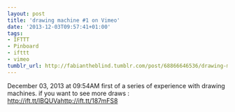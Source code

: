```yaml
---
layout: post
title: 'drawing machine #1 on Vimeo'
date: '2013-12-03T09:57:41+01:00'
tags:
- IFTTT
- Pinboard
- ifttt
- vimeo
tumblr_url: http://fabiantheblind.tumblr.com/post/68866646536/drawing-machine-1-on-vimeo
---
```

December 03, 2013 at 09:54AM
first of a series of experience with drawing machines. if you want to see more draws : http://ift.tt/IBQUVahttp://ift.tt/187mFS8
